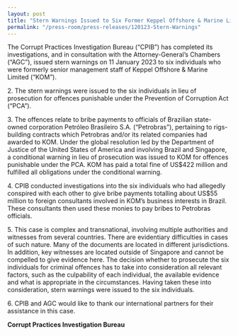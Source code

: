 ```yaml
---
layout: post
title: "Stern Warnings Issued to Six Former Keppel Offshore & Marine Limited Employees"
permalink: "/press-room/press-releases/120123-Stern-Warnings"
---
```

The Corrupt Practices Investigation Bureau (“CPIB”) has completed its investigations, and in consultation with the Attorney-General’s Chambers (“AGC”), issued stern warnings on 11 January 2023 to six individuals who were formerly senior management staff of Keppel Offshore & Marine Limited (“KOM”). 

2\. The stern warnings were issued to the six individuals in lieu of prosecution for offences punishable under the Prevention of Corruption Act (“PCA”).

3\. The offences relate to bribe payments to officials of Brazilian state-owned corporation Petróleo Brasileiro S.A. (“Petrobras”), pertaining to rigs-building contracts which Petrobras and/or its related companies had awarded to KOM. Under the global resolution led by the Department of Justice of the United States of America and involving Brazil and Singapore, a conditional warning in lieu of prosecution was issued to KOM for offences punishable under the PCA. KOM has paid a total fine of US$422 million and fulfilled all obligations under the conditional warning. 

4\. CPIB conducted investigations into the six individuals who had allegedly conspired with each other to give bribe payments totalling about US$55 million to foreign consultants involved in KOM’s business interests in Brazil. These consultants then used these monies to pay bribes to Petrobras officials. 

5\. This case is complex and transnational, involving multiple authorities and witnesses from several countries. There are evidentiary difficulties in cases of such nature. Many of the documents are located in different jurisdictions. In addition, key witnesses are located outside of Singapore and cannot be compelled to give evidence here. The decision whether to prosecute the six individuals for criminal offences has to take into consideration all relevant factors, such as the culpability of each individual, the available evidence and what is appropriate in the circumstances. Having taken these into consideration, stern warnings were issued to the six individuals.

6\. CPIB and AGC would like to thank our international partners for their assistance in this case. 

**Corrupt Practices Investigation Bureau**
